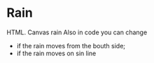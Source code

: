 # Rain
HTML. Canvas rain
Also in code you can change 
  - if the rain moves from the bouth side;
  - if the rain moves on sin line
